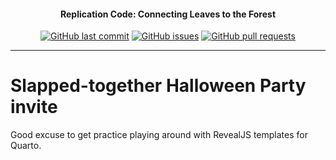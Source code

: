 <h4 align="center">Replication Code: Connecting Leaves to the Forest</h4>
<p align="center">
    <a href="https://github.com/DamonCharlesRoberts/quarto-halloween-party-invite/commits/main">
    <img src="https://img.shields.io/github/last-commit/DamonCharlesRoberts/quarto-halloween-party-invite.svg?style=flat-square&logo=github&logoColor=white"
         alt="GitHub last commit"></a>
    <a href="https://github.com/DamonCharlesRoberts/quarto-halloween-party-invite/issues">
    <img src="https://img.shields.io/github/issues-raw/DamonCharlesRoberts/quarto-halloween-party-invite.svg?style=flat-square&logo=github&logoColor=white"
         alt="GitHub issues"></a>
    <a href="https://github.com/DamonCharlesRoberts/quarto-halloween-party-invite/pulls">
    <img src="https://img.shields.io/github/issues-pr-raw/DamonCharlesRoberts/quarto-halloween-party-invite.svg?style=flat-square&logo=github&logoColor=white"
         alt="GitHub pull requests"></a>
</p>

---

# Slapped-together Halloween Party invite

Good excuse to get practice playing around with RevealJS templates for Quarto. 